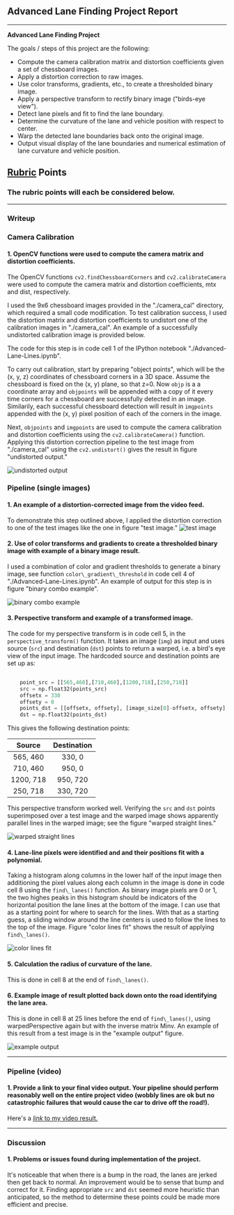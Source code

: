 ## Advanced Lane Finding Project Report

---

**Advanced Lane Finding Project**

The goals / steps of this project are the following:

* Compute the camera calibration matrix and distortion coefficients given a set of chessboard images.
* Apply a distortion correction to raw images.
* Use color transforms, gradients, etc., to create a thresholded binary image.
* Apply a perspective transform to rectify binary image ("birds-eye view").
* Detect lane pixels and fit to find the lane boundary.
* Determine the curvature of the lane and vehicle position with respect to center.
* Warp the detected lane boundaries back onto the original image.
* Output visual display of the lane boundaries and numerical estimation of lane curvature and vehicle position.

[//]: # (Image References)

[image1]: ./output_images/undistort_output.png "Undistorted"
[image2]: ./output_images/test1.png "Road Transformed"
[image3]: ./output_images/binary_combo_example.png "Binary Example"
[image4]: ./output_images/warped_straight_lines.png "Warp Example"
[image5]: ./output_images/color_fit_lines.png "Fit Visual"
[image6]: ./output_images/example_output.png "Output"
[video1]: ./project_video.mp4 "Video"

## [Rubric](https://review.udacity.com/#!/rubrics/571/view) Points

### The rubric points will each be considered below.

---

### Writeup

### Camera Calibration

#### 1. OpenCV functions were used to compute the camera matrix and distortion coefficients.

The OpenCV functions `cv2.findChessboardCorners` and `cv2.calibrateCamera` were used to compute the camera matrix and distortion coefficients, mtx and dist, respectively.

I used the 9x6 chessboard images provided in the "./camera\_cal" directory, which required a small code modification. To test calibration success, I used the distortion matrix and distortion coefficients to undistort one of the calibration images in "./camera\_cal". An example of a successfully undistorted calibration image is provided below.

The code for this step is in code cell 1 of the IPython notebook "./Advanced-Lane-Lines.ipynb".

To carry out calibration, start by preparing "object points", which will be the (x, y, z) coordinates of chessboard corners in a 3D space. Assume the chessboard is fixed on the (x, y) plane, so that z=0.  Now `objp` is a a coordinate array and `objpoints` will be appended with a copy of it every time corners for a chessboard are successfully detected in an image.  Similarily, each successful chessboard detection will result in `imgpoints` appended with the (x, y) pixel position of each of the corners in the image.  

Next, `objpoints` and `imgpoints` are used to compute the camera calibration and distortion coefficients using the `cv2.calibrateCamera()` function.  Applying this distortion correction pipeline to the test image from "./camera\_cal" using the `cv2.undistort()` gives the result in figure "undistorted output."

![undistorted output][image1]

### Pipeline (single images)

#### 1. An example of a distortion-corrected image from the video feed.

To demonstrate this step outlined above, I applied the distortion correction to one of the test images like the one in figure "test image."
![test image][image2]

#### 2. Use of color transforms and gradients to create a thresholded binary image with example of a binary image result.

I used a combination of color and gradient thresholds to generate a binary image, see function `color\_gradient\_threshold` in code cell 4 of "./Advanced-Lane-Lines.ipynb".  An example of output for this step is in figure "binary combo example".  

![binary combo example][image3]

#### 3. Perspective transform and example of a transformed image.

The code for my perspective transform is in code cell 5, in the `perspective_transform()` function.  It takes an image (`img`) as input and uses source (`src`) and destination (`dst`) points to return a warped, i.e. a bird's eye view of the input image.  The hardcoded source and destination points are set up as:

```python
    
    point_src = [[565,460],[710,460],[1200,718],[250,718]]
    src = np.float32(points_src)
    offsetx = 330
    offsety = 0
    points_dst = [[offsetx, offsety], [image_size[0]-offsetx, offsety], [image_size[0]-offsetx, image_size[1]-offsety], [offsetx, image_size[1]-offsety]]
    dst = np.float32(points_dst)

```

This gives the following destination points:

| Source        | Destination   | 
|:-------------:|:-------------:| 
| 565, 460      | 330, 0        | 
| 710, 460      | 950, 0        |
| 1200, 718     | 950, 720      |
| 250, 718      | 330, 720      |

This perspective transform worked well. Verifying the `src` and `dst` points superimposed over a test image and the warped image shows apparently parallel lines in the warped image; see the figure "warped straight lines."

![warped straight lines][image4]

#### 4. Lane-line pixels were identified and and their positions fit with a polynomial.

Taking a histogram along columns in the lower half of the input image then additioning the pixel values along each column in the image is done in code cell 8 using the `find\_lanes()` function. As binary image pixels are 0 or 1, the two highes peaks in this histogram should be indicators of the horizontal position the lane lines at the bottom of the image. I can use that as a starting point for where to search for the lines. With that as a starting guess, a sliding window around the line centers is used to follow the lines to the top of the image. Figure "color lines fit" shows the result of applying `find\_lanes()`.

![color lines fit][image5]

#### 5. Calculation the radius of curvature of the lane.

This is done in cell 8 at the end of `find\_lanes()`.

#### 6. Example image of result plotted back down onto the road identifying the lane area.

This is done in cell 8 at 25 lines before the end of `find\_lanes()`, using warpedPerspective again but with the inverse matrix Minv.  An example of this result from a test image is in the "example output" figure.

![example output][image6]

---

### Pipeline (video)

#### 1. Provide a link to your final video output.  Your pipeline should perform reasonably well on the entire project video (wobbly lines are ok but no catastrophic failures that would cause the car to drive off the road!).

Here's a [_*link*_ to my video result.](./project_video_result.mp4)

---

### Discussion

#### 1. Problems or issues found during implementation of the project. 

It's noticeable that when there is a bump in the road, the lanes are jerked then get back to normal. An improvement would be to sense that bump and correct for it. Finding appropriate `src` and `dst` seemed more heuristic than anticipated, so the method to determine these points could be made more efficient and precise.
